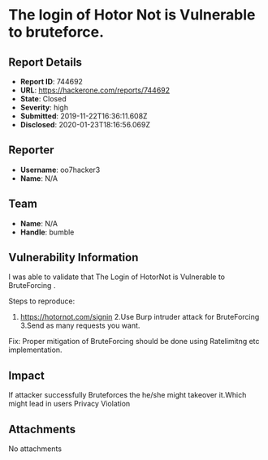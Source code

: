 # The login of Hotor Not is Vulnerable to bruteforce.

## Report Details
- **Report ID**: 744692
- **URL**: https://hackerone.com/reports/744692
- **State**: Closed
- **Severity**: high
- **Submitted**: 2019-11-22T16:36:11.608Z
- **Disclosed**: 2020-01-23T18:16:56.069Z

## Reporter
- **Username**: oo7hacker3
- **Name**: N/A

## Team
- **Name**: N/A
- **Handle**: bumble

## Vulnerability Information
I was able to validate that The Login of HotorNot is Vulnerable to BruteForcing .

Steps to reproduce:
1. https://hotornot.com/signin
2.Use Burp intruder attack for BruteForcing 
3.Send as many requests you want.

Fix:
Proper mitigation of BruteForcing should be done using Ratelimitng etc implementation.

## Impact

If attacker successfully Bruteforces the he/she might takeover it.Which might lead in users Privacy Violation

## Attachments
No attachments
